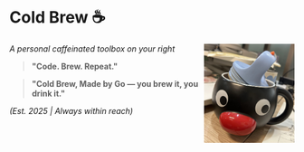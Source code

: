 # Cold Brew ☕️

<img src="./asserts/pingu.jpg" alt="Pingu" width="160" align="right" >

*A personal caffeinated toolbox on your right*

> **"Code. Brew. Repeat."**

> **"Cold Brew, Made by Go — you brew it, you drink it."**

*(Est. 2025 | Always within reach)*
